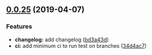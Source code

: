 ## [0.0.25](https://github.com/uittorio/ts-auto-mock/compare/bd3a43d...v0.0.25) (2019-04-07)


### Features

* **changelog:** add changelog ([bd3a43d](https://github.com/uittorio/ts-auto-mock/commit/bd3a43d))
* **ci:** add minimum ci to run test on branches ([34d4ac7](https://github.com/uittorio/ts-auto-mock/commit/34d4ac7))



